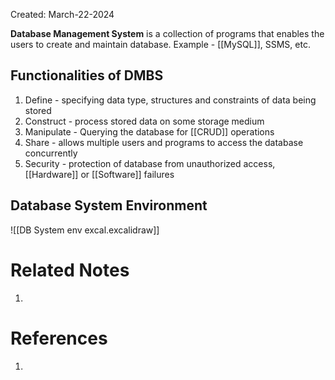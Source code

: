 Created: March-22-2024

**Database Management System** is a collection of programs that enables the users to create and maintain database. Example - [[MySQL]], SSMS, etc.
## Functionalities of DMBS

1. Define - specifying data type, structures and constraints of data being stored
2. Construct - process stored data on some storage medium
3. Manipulate - Querying the database for [[CRUD]] operations
4. Share - allows multiple users and programs to access the database concurrently
5. Security - protection of database from unauthorized access, [[Hardware]] or [[Software]] failures
## Database System Environment

![[DB System env excal.excalidraw]]

# Related Notes

1. 
# References

1. 